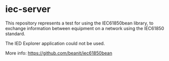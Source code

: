 # iec-server

This repository represents a test for using the IEC61850bean library, to exchange information between equipment on a network using the IEC61850 standard.

The IED Explorer application could not be used.

More info: https://github.com/beanit/iec61850bean
